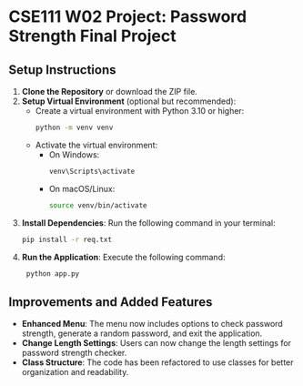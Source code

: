 # CSE111 W02 Project: Password Strength Final Project

## Setup Instructions
1. **Clone the Repository** or download the ZIP file.
2. **Setup Virtual Environment** (optional but recommended):
   - Create a virtual environment with Python 3.10 or higher:
     ```bash
     python -m venv venv
     ```
   - Activate the virtual environment:
     - On Windows:
       ```bash
       venv\Scripts\activate
       ```
     - On macOS/Linux:
       ```bash
       source venv/bin/activate
       ```
2. **Install Dependencies**: Run the following command in your terminal:
   ```bash
   pip install -r req.txt
   ```
3. **Run the Application**: Execute the following command:
   ```bash
    python app.py
    ```
   
## Improvements and Added Features
- **Enhanced Menu**: The menu now includes options to check password strength, generate a random password, and exit the 
application.
- **Change Length Settings**: Users can now change the length settings for password strength checker.
- **Class Structure**: The code has been refactored to use classes for better organization and readability.
   

